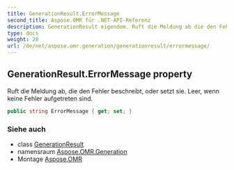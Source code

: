 ```yaml
---
title: GenerationResult.ErrorMessage
second_title: Aspose.OMR für .NET-API-Referenz
description: GenerationResult eigendom. Ruft die Meldung ab die den Fehler beschreibt oder setzt sie. Leer wenn keine Fehler aufgetreten sind.
type: docs
weight: 20
url: /de/net/aspose.omr.generation/generationresult/errormessage/
---
```

## GenerationResult.ErrorMessage property

Ruft die Meldung ab, die den Fehler beschreibt, oder setzt sie. Leer, wenn keine Fehler aufgetreten sind.

```csharp
public string ErrorMessage { get; set; }
```

### Siehe auch

* class [GenerationResult](../)
* namensraum [Aspose.OMR.Generation](../../generationresult/)
* Montage [Aspose.OMR](../../../)


